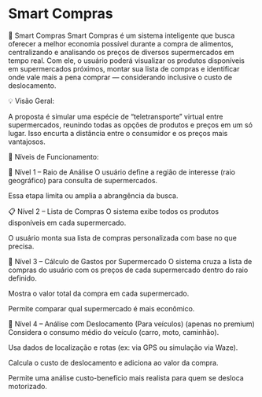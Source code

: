 # Smart Compras

🛒 Smart Compras
Smart Compras é um sistema inteligente que busca oferecer a melhor economia possível durante a compra de alimentos, centralizando e analisando os preços de diversos supermercados em tempo real. Com ele, o usuário poderá visualizar os produtos disponíveis em supermercados próximos, montar sua lista de compras e identificar onde vale mais a pena comprar — considerando inclusive o custo de deslocamento.

💡 Visão Geral:

A proposta é simular uma espécie de “teletransporte” virtual entre supermercados, reunindo todas as opções de produtos e preços em um só lugar. Isso encurta a distância entre o consumidor e os preços mais vantajosos.

🔄 Níveis de Funcionamento:

🧭 Nível 1 – Raio de Análise
O usuário define a região de interesse (raio geográfico) para consulta de supermercados.

Essa etapa limita ou amplia a abrangência da busca.

📋 Nível 2 – Lista de Compras
O sistema exibe todos os produtos disponíveis em cada supermercado.

O usuário monta sua lista de compras personalizada com base no que precisa.

🧮 Nível 3 – Cálculo de Gastos por Supermercado
O sistema cruza a lista de compras do usuário com os preços de cada supermercado dentro do raio definido.

Mostra o valor total da compra em cada supermercado.

Permite comparar qual supermercado é mais econômico.

🚗 Nível 4 – Análise com Deslocamento (Para veículos) (apenas no premium)
Considera o consumo médio do veículo (carro, moto, caminhão).

Usa dados de localização e rotas (ex: via GPS ou simulação via Waze).

Calcula o custo de deslocamento e adiciona ao valor da compra.

Permite uma análise custo-benefício mais realista para quem se desloca motorizado.
